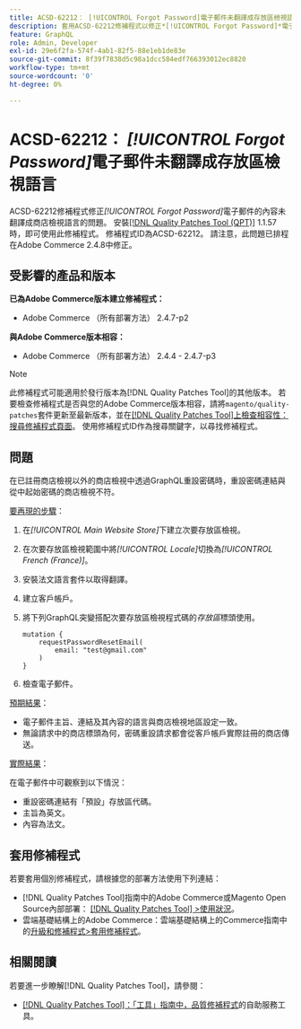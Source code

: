 ```yaml
---
title: ACSD-62212： [!UICONTROL Forgot Password]電子郵件未翻譯成存放區檢視語言
description: 套用ACSD-62212修補程式以修正*[!UICONTROL Forgot Password]*電子郵件的內容未翻譯成商店檢視語言的Adobe Commerce問題。
feature: GraphQL
role: Admin, Developer
exl-id: 29e6f2fa-574f-4ab1-82f5-88e1eb1de83e
source-git-commit: 8f39f7838d5c98a1dcc584edf766393012ec8820
workflow-type: tm+mt
source-wordcount: '0'
ht-degree: 0%

---
```


# ACSD-62212： *[!UICONTROL Forgot Password]*&#x200B;電子郵件未翻譯成存放區檢視語言

ACSD-62212修補程式修正&#x200B;*[!UICONTROL Forgot Password]*&#x200B;電子郵件的內容未翻譯成商店檢視語言的問題。 安裝[[!DNL Quality Patches Tool (QPT)]](https://experienceleague.adobe.com/docs/commerce-operations/tools/quality-patches-tool/usage.html?lang=zh-Hant) 1.1.57時，即可使用此修補程式。 修補程式ID為ACSD-62212。 請注意，此問題已排程在Adobe Commerce 2.4.8中修正。

## 受影響的產品和版本

**已為Adobe Commerce版本建立修補程式：**

* Adobe Commerce （所有部署方法） 2.4.7-p2

**與Adobe Commerce版本相容：**

* Adobe Commerce （所有部署方法） 2.4.4 - 2.4.7-p3

>[!NOTE]
>
>此修補程式可能適用於發行版本為[!DNL Quality Patches Tool]的其他版本。 若要檢查修補程式是否與您的Adobe Commerce版本相容，請將`magento/quality-patches`套件更新至最新版本，並在[[!DNL Quality Patches Tool]上檢查相容性：搜尋修補程式頁面](https://experienceleague.adobe.com/tools/commerce-quality-patches/index.html?lang=zh-Hant)。 使用修補程式ID作為搜尋關鍵字，以尋找修補程式。

## 問題

在已註冊商店檢視以外的商店檢視中透過GraphQL重設密碼時，重設密碼連結與從中起始密碼的商店檢視不符。

<u>要再現的步驟</u>：

1. 在&#x200B;*[!UICONTROL Main Website Store]*&#x200B;下建立次要存放區檢視。
1. 在次要存放區檢視範圍中將&#x200B;*[!UICONTROL Locale]*&#x200B;切換為&#x200B;*[!UICONTROL French (France)]*。
1. 安裝法文語言套件以取得翻譯。
1. 建立客戶帳戶。
1. 將下列GraphQL突變搭配次要存放區檢視程式碼的&#x200B;*存放區*&#x200B;標頭使用。

   ```
   mutation {
       requestPasswordResetEmail(
           email: "test@gmail.com"
       )
   }
   ```

1. 檢查電子郵件。

<u>預期結果</u>：

* 電子郵件主旨、連結及其內容的語言與商店檢視地區設定一致。
* 無論請求中的商店標頭為何，密碼重設請求都會從客戶帳戶實際註冊的商店傳送。

<u>實際結果</u>：

在電子郵件中可觀察到以下情況：

* 重設密碼連結有「預設」存放區代碼。
* 主旨為英文。
* 內容為法文。

## 套用修補程式

若要套用個別修補程式，請根據您的部署方法使用下列連結：

* [!DNL Quality Patches Tool]指南中的Adobe Commerce或Magento Open Source內部部署： [[!DNL Quality Patches Tool] >使用狀況](/help/tools/quality-patches-tool/usage.md)。
* 雲端基礎結構上的Adobe Commerce：雲端基礎結構上的Commerce指南中的[升級和修補程式>套用修補程式](https://experienceleague.adobe.com/docs/commerce-cloud-service/user-guide/develop/upgrade/apply-patches.html?lang=zh-Hant)。

## 相關閱讀

若要進一步瞭解[!DNL Quality Patches Tool]，請參閱：

* [[!DNL Quality Patches Tool]：「工具」指南中，品質修補程式](/help/tools/quality-patches-tool/quality-patches-tool-to-self-serve-quality-patches.md)的自助服務工具。
